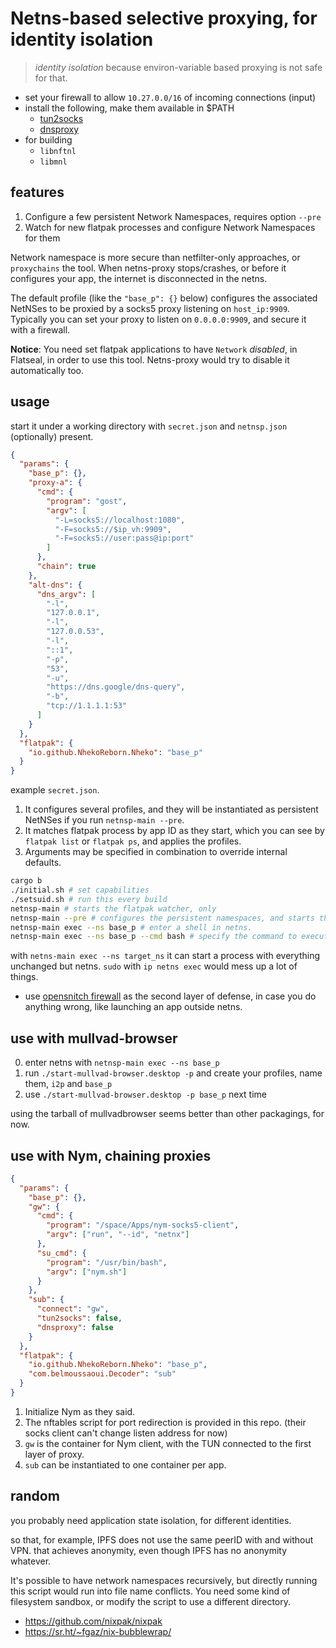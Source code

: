 # Netns-based selective proxying, for identity isolation

> _identity isolation_ because environ-variable based proxying is not safe for that.

- set your firewall to allow `10.27.0.0/16` of incoming connections (input)
- install the following, make them available in $PATH
  - [tun2socks](https://github.com/xjasonlyu/tun2socks)
  - [dnsproxy](https://github.com/AdguardTeam/dnsproxy)
- for building
  - `libnftnl`
  - `libmnl`

## features

1. Configure a few persistent Network Namespaces, requires option `--pre`
2. Watch for new flatpak processes and configure Network Namespaces for them

Network namespace is more secure than netfilter-only approaches, or `proxychains` the tool. When netns-proxy stops/crashes, or before it configures your app, the internet is disconnected in the netns.

The default profile (like the `"base_p": {}` below) configures the associated NetNSes to be proxied by a socks5 proxy listening on `host_ip:9909`. Typically you can set your proxy to listen on `0.0.0.0:9909`, and secure it with a firewall.

**Notice**: You need set flatpak applications to have `Network` _disabled_, in Flatseal, in order to use this tool. Netns-proxy would try to disable it automatically too.

## usage

start it under a working directory with `secret.json` and `netnsp.json` (optionally) present.

```json
{
  "params": {
    "base_p": {},
    "proxy-a": {
      "cmd": {
        "program": "gost",
        "argv": [
          "-L=socks5://localhost:1080",
          "-F=socks5://$ip_vh:9909",
          "-F=socks5://user:pass@ip:port"
        ]
      },
      "chain": true
    },
    "alt-dns": {
      "dns_argv": [
        "-l",
        "127.0.0.1",
        "-l",
        "127.0.0.53",
        "-l",
        "::1",
        "-p",
        "53",
        "-u",
        "https://dns.google/dns-query",
        "-b",
        "tcp://1.1.1.1:53"
      ]
    }
  },
  "flatpak": {
    "io.github.NhekoReborn.Nheko": "base_p"
  }
}
```

example `secret.json`.

1. It configures several profiles, and they will be instantiated as persistent NetNSes if you run `netnsp-main --pre`.
2. It matches flatpak process by app ID as they start, which you can see by `flatpak list` or `flatpak ps`, and applies the profiles.
3. Arguments may be specified in combination to override internal defaults.

```bash
cargo b
./initial.sh # set capabilities
./setsuid.sh # run this every build
netnsp-main # starts the flatpak watcher, only
netnsp-main --pre # configures the persistent namespaces, and starts the flatpak watcher
netnsp-main exec --ns base_p # enter a shell in netns.
netnsp-main exec --ns base_p --cmd bash # specify the command to execute
```

with `netns-main exec --ns target_ns` it can start a process with everything unchanged but netns.
`sudo` with `ip netns exec` would mess up a lot of things.

- use [opensnitch firewall](https://github.com/evilsocket/opensnitch) as the second layer of defense, in case you do anything wrong, like launching an app outside netns.

## use with mullvad-browser

0. enter netns with `netnsp-main exec --ns base_p`
1. run `./start-mullvad-browser.desktop -p` and create your profiles, name them, `i2p` and `base_p`
2. use `./start-mullvad-browser.desktop -p base_p` next time

using the tarball of mullvadbrowser seems better than other packagings, for now.

## use with Nym, chaining proxies

```json
{
  "params": {
    "base_p": {},
    "gw": {
      "cmd": {
        "program": "/space/Apps/nym-socks5-client",
        "argv": ["run", "--id", "netnx"]
      },
      "su_cmd": {
        "program": "/usr/bin/bash",
        "argv": ["nym.sh"]
      }
    },
    "sub": {
      "connect": "gw",
      "tun2socks": false,
      "dnsproxy": false
    }
  },
  "flatpak": {
    "io.github.NhekoReborn.Nheko": "base_p",
    "com.belmoussaoui.Decoder": "sub"
  }
}

```

1. Initialize Nym as they said. 
2. The nftables script for port redirection is provided in this repo. (their socks client can't change listen address for now)
3. `gw` is the container for Nym client, with the TUN connected to the first layer of proxy. 
4. `sub` can be instantiated to one container per app.

## random

you probably need application state isolation, for different identities.

so that, for example, IPFS does not use the same peerID with and without VPN. that achieves anonymity, even though IPFS has no anonymity whatever.

It's possible to have network namespaces recursively, but directly running this script would run into file name conflicts. You need some kind of filesystem sandbox, or modify the script to use a different directory.

- https://github.com/nixpak/nixpak
- https://sr.ht/~fgaz/nix-bubblewrap/
